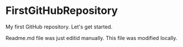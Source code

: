 # FirstGitHubRepository
My first GitHub repository. Let's get started. 

Readme.md file was just editid manually. This file was modified locally.

